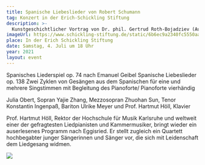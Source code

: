```yaml
---
title: Spanische Liebeslieder von Robert Schumann
tag: Konzert in der Erich-Schickling Stiftung
description: >-
  Kunstgeschichtlicher Vortrag von Dr. phil. Gertrud Roth-Bojadziev (Augsburg)
imageUrl: https://www.schickling-stiftung.de/static/6b6ec9a2340fc5550aa160fd247b2d3e/775d9/image.jpg
place: In der Erich Schickling Stiftung
date: Samstag, 4. Juli um 18 Uhr
year: 2021
layout: event
---
```


Spanisches Liederspiel op. 74 nach Emanuel Geibel Spanische Liebeslieder op. 138 Zwei Zyklen von Gesängen aus dem Spanischen für eine und mehrere Singstimmen mit Begleitung des Pianoforte/ Pianoforte vierhändig

Julia Obert, Sopran
Yajie Zhang, Mezzosopran
Zhuohan Sun, Tenor
Konstantin Ingenpaß, Bariton
Ulrike Meyer und Prof. Hartmut Höll, Klavier

Prof. Hartmut Höll, Rektor der Hochschule für Musik Karlsruhe und weltweit einer der gefragtesten Liedpianisten und Kammermusiker, bringt wieder ein auserlesenes Programm nach Eggisried. Er stellt zugleich ein Quartett hochbegabter junger Sängerinnen und Sänger vor, die sich mit Leidenschaft dem Liedgesang widmen.

![](https://www.schickling-stiftung.de/static/6b6ec9a2340fc5550aa160fd247b2d3e/775d9/image.jpg)
